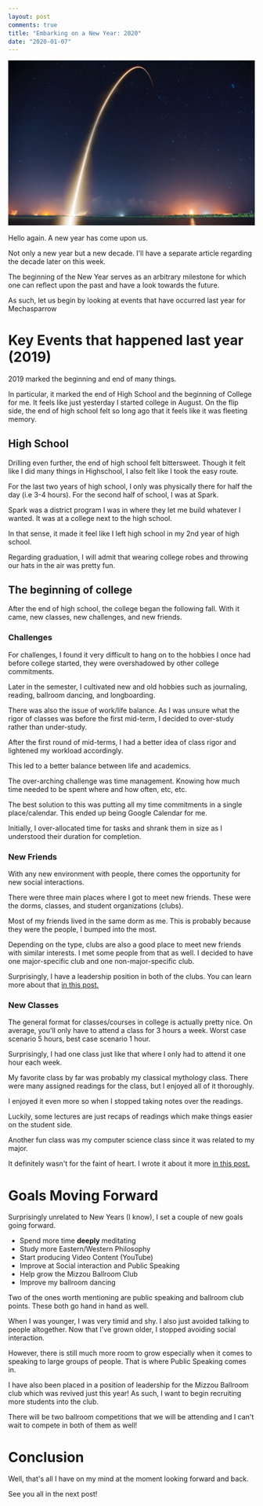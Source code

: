 ```yaml
---
layout: post
comments: true
title: "Embarking on a New Year: 2020"
date: "2020-01-07"
---
```


![SpaceX Rocket](/assets/images/spacex-embark.jpg)

Hello again. A new year has come upon us.

Not only a new year but a new decade. I'll have a separate article regarding the decade later on this week.

The beginning of the New Year serves as an arbitrary milestone for which one can reflect upon the past and have a look towards the future.

As such, let us begin by looking at events that have occurred last year for Mechasparrow

# Key Events that happened last year (2019)

2019 marked the beginning and end of many things.

In particular, it marked the end of High School and the beginning of College for me. It feels like just yesterday I‌ started college in August. On the flip side, the end of high school felt so long ago that it feels like it was fleeting memory.

## ‌High School

Drilling even further, the end of high school felt bittersweet. Though it felt like I‌ did many things in Highschool, I‌ also felt like I‌ took the easy route.

For the last two years of high school, I‌ only was physically there for half the day (i.e 3-4 hours). For the second half of school, I‌ was at Spark.

Spark was a district program I‌ was in where they let me build whatever I‌ wanted. It was at a college next to the high school.

In that sense, it made it feel like I‌ left high school in my 2nd year of high school.

Regarding graduation, I will admit that wearing college robes and throwing our hats in the air was pretty fun.

## The beginning of college

After the end of high school, the college began the following fall. With it came, new classes, new challenges, and new friends.

### Challenges

For challenges, I found it very difficult to hang on to the hobbies I‌ once had before college started, they were overshadowed by other college commitments.

Later in the semester, I cultivated new and old hobbies such as journaling, reading, ballroom dancing, and longboarding.

There was also the issue of work/life balance. As I was unsure what the rigor of classes was before the first mid-term, I‌ decided to over-study rather than under-study.

After the first round of mid-terms, I‌ had a better idea of class rigor and lightened my workload accordingly.

This led to a better balance between life and academics.

The over-arching challenge was time management. Knowing how much time needed to be spent where and how often, etc, etc.

The best solution to this was putting all my time commitments in a single place/calendar. This ended up being Google Calendar for me.

I‌nitially, I‌ over-allocated time for tasks and shrank them in size as I‌ understood their duration for completion.

### New Friends

With any new environment with people, there comes the opportunity for new social interactions.

There were three main places where I‌ got to meet new friends. These were the dorms, classes, and student organizations (clubs).

Most of my friends lived in the same dorm as me. This is probably because they were the people, I‌ bumped into the most.

Depending on the type, clubs are also a good place to meet new friends with similar interests. I‌ met some people from that as well. I decided to have one major-specific club and one non-major-specific club.

Surprisingly, I have a leadership position in both of the clubs. You can learn more about that [in this post.](https://www.mechasparrow.com/2019/12/18/first-semester-of-college.html)

### New Classes

The general format for classes/courses in college is actually pretty nice. On average, you'll only have to attend a class for 3 hours a week. Worst case scenario 5 hours, best case scenario 1 hour.

Surprisingly, I had one class just like that where I‌ only had to attend it one hour each week.

My favorite class by far was probably my classical mythology class. There were many assigned readings for the class, but I‌ enjoyed all of it thoroughly.

I enjoyed it even more so when I‌ stopped taking notes over the readings.

Luckily, some lectures are just recaps of readings which make things easier on the student side.

Another fun class was my computer science class since it was related to my major.

It definitely wasn't for the faint of heart. I‌ wrote it about it more [in this post. ](https://www.mechasparrow.com/2019/12/30/whatIlearnedCompSciDec2019-Final.html?query=computer)

# Goals Moving Forward

Surprisingly unrelated to New Years (I know), I‌ set a couple of new goals going forward.

* Spend more time **deeply** meditating
* Study more Eastern/Western Philosophy
* Start producing Video Content (YouTube)
* Improve at Social interaction and Public Speaking
* Help grow the Mizzou Ballroom Club
* Improve my ballroom dancing

Two of the ones worth mentioning are public speaking and ballroom club points. These both go hand in hand as well.

When I‌ was younger, I‌ was very timid and shy. I‌ also just avoided talking to people altogether. Now that I've grown older, I stopped avoiding social interaction.

However, there is still much more room to grow especially when it comes to speaking to large groups of people. That is where Public Speaking comes in.

I‌ have also been placed in a position of leadership for the Mizzou Ballroom club which was revived just this year! As such, I‌ want to begin recruiting more students into the club.

There will be two ballroom competitions that we will be attending and I‌ can't wait to compete in both of them as well!

# Conclusion

Well, that's all I‌ have on my mind at the moment looking forward and back.

See you all in the next post!
